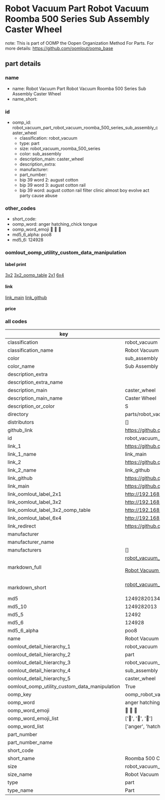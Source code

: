 # Robot Vacuum Part Robot Vacuum Roomba 500 Series Sub Assembly Caster Wheel  

note: This is part of OOMP the Oopen Organization Method For Parts. For more details: https://github.com/oomlout/oomp_base

##  part details
  







### name
* name: Robot Vacuum Part Robot Vacuum Roomba 500 Series Sub Assembly Caster Wheel
* name_short: 
### id
* oomp_id: robot_vacuum_part_robot_vacuum_roomba_500_series_sub_assembly_caster_wheel
  * classification: robot_vacuum
  * type: part
  * size: robot_vacuum_roomba_500_series
  * color: sub_assembly
  * description_main: caster_wheel
  * description_extra: 
  * manufacturer: 
  * part_number: 
  * bip 39 word 2: august cotton
  * bip 39 word 3: august cotton rail
  * bip 39 word: august cotton rail filter clinic almost boy evolve act party cause abuse

### other_codes
* short_code: 
* oomp_word: anger hatching_chick tongue
* oomp_word_emoji :anger: :hatching_chick: :tongue:
* md5_6_alpha: poo8
* md5_6: 124928






### oomlout_oomp_utility_custom_data_manipulation
#### label print
[3x2](http://192.168.1.245:1112/?label=oomp%20poo8)
[3x2_oomp_table](http://192.168.1.108:1112/?label=oomp%20poo8)
[2x1](http://192.168.1.242:1112/?label=oomp%20poo8)
[6x4](http://192.168.1.55:1112/?label=oomp%20poo8)    

#### link

[link_main](https://github.com/oomlout/oomlout_oomp_version_1_messy/tree/main/parts/robot_vacuum_part_robot_vacuum_roomba_500_series_sub_assembly_caster_wheel) [link_github](https://github.com/oomlout/oomlout_oomp_version_1_messy/tree/main/parts/robot_vacuum_part_robot_vacuum_roomba_500_series_sub_assembly_caster_wheel)                             

#### price







### all codes 
| key | value |  
| --- | --- |  
| classification | robot_vacuum |  
| classification_name | Robot Vacuum |  
| color | sub_assembly |  
| color_name | Sub Assembly |  
| description_extra |  |  
| description_extra_name |  |  
| description_main | caster_wheel |  
| description_main_name | Caster Wheel |  
| description_or_color | S  |  
| directory | parts/robot_vacuum_part_robot_vacuum_roomba_500_series_sub_assembly_caster_wheel |  
| distributors | [] |  
| github_link | https://github.com/oomlout/oomlout_oomp_part_src/tree/main/parts/robot_vacuum_part_robot_vacuum_roomba_500_series_sub_assembly_caster_wheel |  
| id | robot_vacuum_part_robot_vacuum_roomba_500_series_sub_assembly_caster_wheel |  
| link_1 | https://github.com/oomlout/oomlout_oomp_version_1_messy/tree/main/parts/robot_vacuum_part_robot_vacuum_roomba_500_series_sub_assembly_caster_wheel |  
| link_1_name | link_main |  
| link_2 | https://github.com/oomlout/oomlout_oomp_version_1_messy/tree/main/parts/robot_vacuum_part_robot_vacuum_roomba_500_series_sub_assembly_caster_wheel |  
| link_2_name | link_github |  
| link_github | https://github.com/oomlout/oomlout_oomp_version_1_messy/tree/main/parts/robot_vacuum_part_robot_vacuum_roomba_500_series_sub_assembly_caster_wheel |  
| link_main | https://github.com/oomlout/oomlout_oomp_version_1_messy/tree/main/parts/robot_vacuum_part_robot_vacuum_roomba_500_series_sub_assembly_caster_wheel |  
| link_oomlout_label_2x1 | http://192.168.1.242:1112/?label=oomp%20poo8 |  
| link_oomlout_label_3x2 | http://192.168.1.245:1112/?label=oomp%20poo8 |  
| link_oomlout_label_3x2_oomp_table | http://192.168.1.108:1112/?label=oomp%20poo8 |  
| link_oomlout_label_6x4 | http://192.168.1.55:1112/?label=oomp%20poo8 |  
| link_redirect | https://github.com/oomlout/oomlout_oomp_version_1_messy/tree/main/parts/robot_vacuum_part_robot_vacuum_roomba_500_series_sub_assembly_caster_wheel |  
| manufacturer |  |  
| manufacturer_name |  |  
| manufacturers | [] |  
| markdown_full | [robot_vacuum_part_robot_vacuum_roomba_500_series_sub_assembly_caster_wheel](none)<br>[](none)<br>[Robot Vacuum Part Robot Vacuum Roomba 500 Series Sub Assembly Caster Wheel](none)<br><br> |  
| markdown_short | [robot_vacuum_part_robot_vacuum_roomba_500_series_sub_assembly_caster_wheel](none)<br><br> |  
| md5 | 12492820134e23541b15956761cc3079 |  
| md5_10 | 1249282013 |  
| md5_5 | 12492 |  
| md5_6 | 124928 |  
| md5_6_alpha | poo8 |  
| name | Robot Vacuum Part Robot Vacuum Roomba 500 Series Sub Assembly Caster Wheel |  
| oomlout_detail_hierarchy_1 | robot_vacuum |  
| oomlout_detail_hierarchy_2 | part |  
| oomlout_detail_hierarchy_3 | robot_vacuum_roomba_500_series |  
| oomlout_detail_hierarchy_4 | sub_assembly |  
| oomlout_detail_hierarchy_5 | caster_wheel |  
| oomlout_oomp_utility_custom_data_manipulation | True |  
| oomp_key | oomp_robot_vacuum_part_robot_vacuum_roomba_500_series_sub_assembly_caster_wheel |  
| oomp_word | anger hatching_chick tongue |  
| oomp_word_emoji | :anger: :hatching_chick: :tongue: |  
| oomp_word_emoji_list | [':anger:', ':hatching_chick:', ':tongue:'] |  
| oomp_word_list | ['anger', 'hatching_chick', 'tongue'] |  
| part_number |  |  
| part_number_name |  |  
| short_code |  |  
| short_name | Roomba 500 Caster Wheel |  
| size | robot_vacuum_roomba_500_series |  
| size_name | Robot Vacuum Roomba 500 Series |  
| type | part |  
| type_name | Part |  
